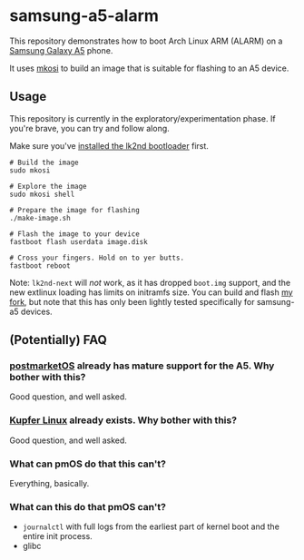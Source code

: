 # samsung-a5-alarm

This repository demonstrates how to boot Arch Linux ARM (ALARM) on a [Samsung Galaxy A5][1] phone.

It uses [mkosi][2] to build an image that is suitable for flashing to an A5 device.

## Usage

This repository is currently in the exploratory/experimentation phase. If you're brave, you can try and follow along.

Make sure you've [installed the lk2nd bootloader][5] first.

```
# Build the image
sudo mkosi

# Explore the image
sudo mkosi shell

# Prepare the image for flashing
./make-image.sh

# Flash the image to your device
fastboot flash userdata image.disk

# Cross your fingers. Hold on to yer butts.
fastboot reboot
```

Note: `lk2nd-next` will *not* work, as it has dropped `boot.img` support, and the new extlinux loading has limits on initramfs size. You can build and flash [my fork][7], but note that this has only been lightly tested specifically for samsung-a5 devices.

## (Potentially) FAQ

### [postmarketOS][3] already has mature support for the A5. Why bother with this?

Good question, and well asked.

### [Kupfer Linux][6] already exists. Why bother with this?

Good question, and well asked.

### What can pmOS do that this can't?

Everything, basically.

### What can this do that pmOS can't?

 * `journalctl` with full logs from the earliest part of kernel boot and the entire init process.
 * glibc

[1]: https://wiki.postmarketos.org/wiki/Samsung_Galaxy_A5_2015_(samsung-a5)
[2]: https://github.com/systemd/mkosi
[3]: https://postmarketos.org/
[4]: https://github.com/msm8916-mainline/lk2nd#lk2nd
[5]: https://github.com/msm8916-mainline/lk2nd#installation
[6]: https://kupfer.gitlab.io/
[7]: https://github.com/samcday/lk2nd
